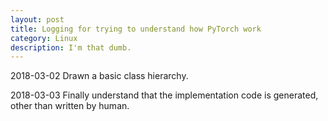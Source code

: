 ```yaml
---
layout: post
title: Logging for trying to understand how PyTorch work
category: Linux
description: I'm that dumb.
---
```


2018-03-02
	Drawn a basic class hierarchy.

2018-03-03
	Finally understand that the implementation code is generated, other than written by human.
